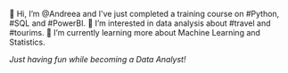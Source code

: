 👋 Hi, I’m @Andreea and I've just completed a training course on #Python, #SQL and #PowerBI.
👀 I’m interested in data analysis about #travel and #tourims.
🌱 I’m currently learning more about Machine Learning and Statistics.

<i>Just having fun while becoming a Data Analyst!</i>
